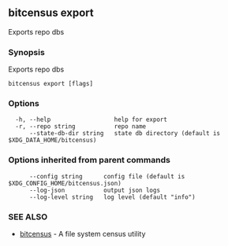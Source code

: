 ## bitcensus export

Exports repo dbs

### Synopsis

Exports repo dbs

```
bitcensus export [flags]
```

### Options

```
  -h, --help                  help for export
  -r, --repo string           repo name
      --state-db-dir string   state db directory (default is $XDG_DATA_HOME/bitcensus)
```

### Options inherited from parent commands

```
      --config string      config file (default is $XDG_CONFIG_HOME/bitcensus.json)
      --log-json           output json logs
      --log-level string   log level (default "info")
```

### SEE ALSO

* [bitcensus](bitcensus.md)	 - A file system census utility

